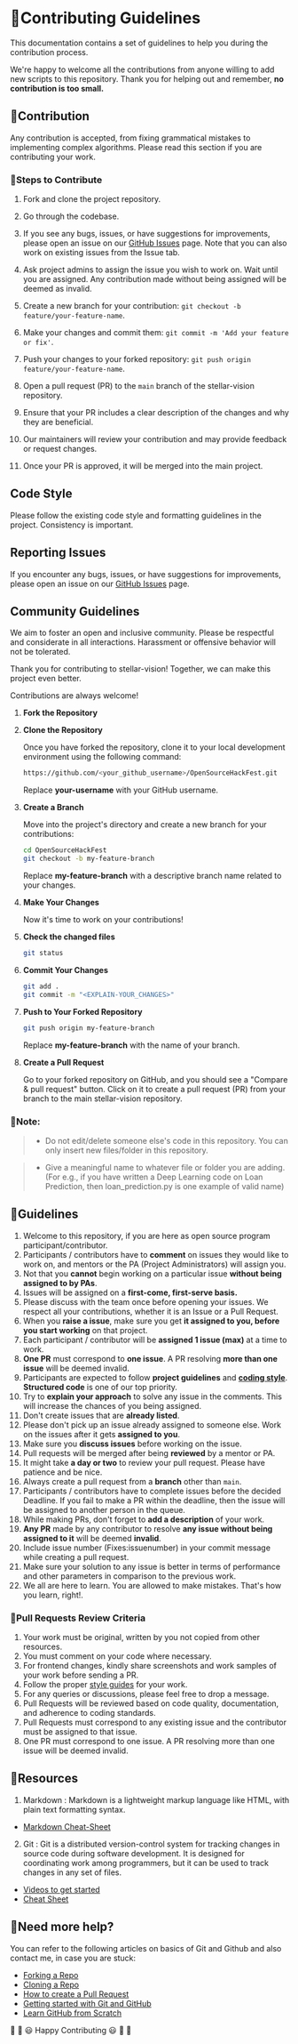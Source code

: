 # 🎇Contributing Guidelines

This documentation contains a set of guidelines to help you during the contribution process. 

We're happy to welcome all the contributions from anyone willing to add new scripts to this repository. Thank you for helping out and remember,
**no contribution is too small.**


## 🙌Contribution

Any contribution is accepted, from fixing grammatical mistakes to implementing complex algorithms. Please read this section if you are contributing your work.

### 🔖Steps to Contribute

1. Fork and clone the project repository.
   
2. Go through the codebase.
   
3. If you see any bugs, issues, or have suggestions for improvements, please open an issue on our [GitHub Issues](https://github.com/Vidip-Ghosh/CertVault/issues) page. Note that you can also work on existing issues from the Issue tab.
   
4. Ask project admins to assign the issue you wish to work on. Wait until you are assigned. Any contribution made without being assigned will be deemed as invalid.
   
6. Create a new branch for your contribution: `git checkout -b feature/your-feature-name`.

7. Make your changes and commit them: `git commit -m 'Add your feature or fix'`.

8. Push your changes to your forked repository: `git push origin feature/your-feature-name`.

9. Open a pull request (PR) to the `main` branch of the stellar-vision repository.

10. Ensure that your PR includes a clear description of the changes and why they are beneficial.

11. Our maintainers will review your contribution and may provide feedback or request changes.

12. Once your PR is approved, it will be merged into the main project.

## Code Style

Please follow the existing code style and formatting guidelines in the project. Consistency is important.

## Reporting Issues

If you encounter any bugs, issues, or have suggestions for improvements, please open an issue on our [GitHub Issues](https://github.com/Vidip-Ghosh/CertVault/issues) page.

## Community Guidelines

We aim to foster an open and inclusive community. Please be respectful and considerate in all interactions. Harassment or offensive behavior will not be tolerated.

Thank you for contributing to stellar-vision! Together, we can make this project even better.

Contributions are always welcome!

1. **Fork the Repository**
2. **Clone the Repository**

   Once you have forked the repository, clone it to your local development environment using the following command:

   ```sh
   https://github.com/<your_github_username>/OpenSourceHackFest.git
   ```

   Replace **your-username** with your GitHub username.

3. **Create a Branch**

   Move into the project's directory and create a new branch for your contributions:

   ```sh
   cd OpenSourceHackFest
   git checkout -b my-feature-branch
   ```

   Replace **my-feature-branch** with a descriptive branch name related to your changes.

4. **Make Your Changes**

   Now it's time to work on your contributions!

5. **Check the changed files**

   ```sh
   git status
   ```

6. **Commit Your Changes**

   ```sh
   git add .
   git commit -m "<EXPLAIN-YOUR_CHANGES>"
   ```

7. **Push to Your Forked Repository**

   ```sh
   git push origin my-feature-branch
   ```

   Replace **my-feature-branch** with the name of your branch.

8. **Create a Pull Request**

   Go to your forked repository on GitHub, and you should see a "Compare & pull request" button. Click on it to create a pull request (PR) from your branch to the main stellar-vision repository.

### 🔨Note:

> - Do not edit/delete someone else's code in this repository. You can only insert new files/folder in this repository.

  > - Give a meaningful name to whatever file or folder you are adding. (For e.g., if you have written a Deep Learning code on Loan Prediction, then loan_prediction.py is one example of valid name)


## 🔑Guidelines

1. Welcome to this repository, if you are here as open source program participant/contributor.
2. Participants / contributors have to **comment** on issues they would like to work on, and mentors or the PA (Project Administrators) will assign you.
3. Not that you **cannot** begin working on a particular issue **without being assigned to by PAs**.
4. Issues will be assigned on a **first-come, first-serve basis.**
5. Please discuss with the team once before opening your issues. We respect all your contributions, whether it is an Issue or a Pull Request.
6. When you **raise a issue**, make sure you get **it assigned to you, before you start working** on that project.
7. Each participant / contributor will be **assigned 1 issue (max)** at a time to work.
8. **One PR** must correspond to **one issue**. A PR resolving **more than one issue** will be deemed invalid.
9. Participants are expected to follow **project guidelines** and [**coding style**](https://pep8.org/"). **Structured code** is one of our top priority.
10. Try to **explain your approach** to solve any issue in the comments. This will increase the chances of you being assigned.
11. Don't create issues that are **already listed**.
12. Please don't pick up an issue already assigned to someone else. Work on the issues after it gets **assigned to you**.
13. Make sure you **discuss issues** before working on the issue.
14. Pull requests will be merged after being **reviewed** by a mentor or PA.
15. It might take **a day or two** to review your pull request. Please have patience and be nice.
16. Always create a pull request from a **branch** other than `main`.
17. Participants / contributors have to complete issues before the decided Deadline. If you fail to make a PR within the deadline, then the issue will be assigned to another person in the queue.
18. While making PRs, don't forget to **add a description** of your work.
19. **Any PR** made by any contributor to resolve **any issue without being assigned to it** will be deemed **invalid**.
20. Include issue number (Fixes:issuenumber) in your commit message while creating a pull request.
21. Make sure your solution to any issue is better in terms of performance and other parameters in comparison to the previous work.
22. We all are here to learn. You are allowed to make mistakes. That's how you learn, right!.


### 🧲Pull Requests Review Criteria

1. Your work must be original, written by you not copied from other resources.
2. You must comment on your code where necessary.
3. For frontend changes, kindly share screenshots and work samples of your work before sending a PR.
4. Follow the proper [style guides](https://google.github.io/styleguide/) for your work.
5. For any queries or discussions, please feel free to drop a message.
6. Pull Requests will be reviewed based on code quality, documentation, and adherence to coding standards.
7. Pull Requests must correspond to any existing issue and the contributor must be assigned to that issue.
8. One PR must correspond to one issue. A PR resolving more than one issue will be deemed invalid.

## 📖Resources

1. Markdown : Markdown is a lightweight markup language like HTML, with plain text formatting syntax. 
  * [Markdown Cheat-Sheet](https://github.com/adam-p/markdown-here/wiki/Markdown-Cheatsheet)

2. Git : Git is a distributed version-control system for tracking changes in source code during software development. It is designed for coordinating work among programmers, but it can be used to track changes in any set of files.
  * [Videos to get started](https://www.youtube.com/watch?v=xAAmje1H9YM&list=PLeo1K3hjS3usJuxZZUBdjAcilgfQHkRzW)
  * [Cheat Sheet](https://www.atlassian.com/git/tutorials/atlassian-git-cheatsheet)


## 🤔Need more help?

You can refer to the following articles on basics of Git and Github and also contact me, in case you are stuck:
- [Forking a Repo](https://help.github.com/en/github/getting-started-with-github/fork-a-repo)
- [Cloning a Repo](https://help.github.com/en/desktop/contributing-to-projects/creating-an-issue-or-pull-request)
- [How to create a Pull Request](https://opensource.com/article/19/7/create-pull-request-github)
- [Getting started with Git and GitHub](https://towardsdatascience.com/getting-started-with-git-and-github-6fcd0f2d4ac6)
- [Learn GitHub from Scratch](https://lab.github.com/githubtraining/introduction-to-github)


🎉 🎊 😃 Happy Contributing 😃 🎊 🎉
